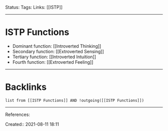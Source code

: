 Status: 
Tags: 
Links: [[ISTP]]
___
# ISTP Functions
- Dominant function: [[Introverted Thinking]]
- Secondary function: [[Extroverted Sensing]]
- Tertiary function: [[Introverted Intuition]]
- Fourth function: [[Extroverted Feeling]]
___
# Backlinks
```dataview
list from [[ISTP Functions]] AND !outgoing([[ISTP Functions]])
```
___
References:

Created:: 2021-08-11 18:11
